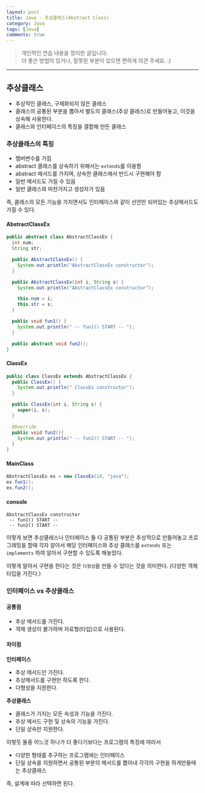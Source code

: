 ```yaml
---
layout: post
title: Java - 추상클래스(Abstract Class)
category: Java
tags: [Java]
comments: true
---
```


> 개인적인 연습 내용을 정리한 글입니다.      
> 더 좋은 방법이 있거나, 잘못된 부분이 있으면 편하게 의견 주세요. :)

<hr>

## 추상클래스

- 추상적인 클래스, 구체화되지 않은 클래스
- 클래스의 공통된 부분을 뽑아서 별도의 클래스(추상 클래스)로 만들어놓고, 이것을 상속해 사용한다.
- 클래스와 인터페이스의 특징을 결합해 만든 클래스


### 추상클래스의 특징

- 멤버변수를 가짐
- abstract 클래스를 상속하기 위해서는 `extends`를 이용함
- abstract 메서드를 가지며, 상속한 클래스에서 반드시 구현해야 함
- 일반 메서드도 가질 수 있음
- 일반 클래스와 마찬가지고 생성자가 있음

즉, 클래스의 모든 기능을 가지면서도 인터페이스와 같이 선언만 되어있는 추상메서드도 가질 수 있다.


#### AbstractClassEx

```java
public abstract class AbstractClassEx {
  int num;
  String str;

  public AbstractClassEx() {
    System.out.println("AbstractClassEx constructor");
  }

  public AbstractClassEx(int i, String s) {
    System.out.println("AbstractClassEx constructor");

    this.num = i;
    this.str = s;
  }

  public void fun1() {
    System.out.println(" -- fun1() START -- ");
  }

  public abstract void fun2();
}
```

#### ClassEx

```java
public class ClassEx extends AbstractClassEx {
  public ClassEx() {
    System.out.println(" ClassEx constructor");
  }

  public ClassEx(int i, String s) {
    super(i, s);
  }

  @Override
  public void fun2(){
    System.out.println(" -- fun2() START -- ");
  }
}
```

#### MainClass

```java
AbstractClassEx ex = new ClassEx(10, "java");
ex.fun1();
ex.fun2();
```

#### console

```console
AbstractClassEx constructor
 -- fun1() START --
 -- fun2() START --
```

이렇게 보면 추상클래스나 인터페이스 둘 다 공통된 부분은 추상적으로 만들어놓고 프로그래밍을 할때 각자 알아서 해당 인터페이스와 추상 클래스를 `extends` 또는 `implements` 하여 알아서 구현할 수 있도록 해놓았다.

이렇게 알아서 구현을 한다는 것은 `다형성`을 만들 수 있다는 것을 의미한다. (다양한 객체 타입을 가진다.)


### 인터페이스 vs 추상클래스

#### 공통점

- 추상 메서드를 가진다.
- 객체 생성이 불가하며 자료형(타입)으로 사용된다.

#### 차이점

**인터페이스**

- 추상 메서드만 가진다.
- 추상메서드를 구현만 하도록 한다.
- 다형성을 지원한다.

**추상클래스**

- 클래스가 가지는 모든 속성과 기능을 가진다.
- 추상 메서드 구현 및 상속의 기능을 가진다.
- 단일 상속만 지원한다.

이렇듯 둘중 어느것 하나가 더 좋다기보다는 프로그램의 특징에 따라서
- 다양한 형태를 추구하는 프로그램에는 인터페이스
- 단일 상속을 지원하면서 공통된 부분의 메서드를 뽑아내 각각의 구현을 하게만들때는 추상클래스

즉, 설계에 따라 선택하면 된다.
